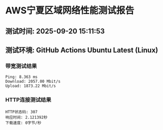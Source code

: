 # AWS宁夏区域网络性能测试报告
## 测试时间: 2025-09-20 15:11:53
## 测试环境: GitHub Actions Ubuntu Latest (Linux)

### 带宽测试结果
```
Ping: 8.363 ms
Download: 2057.00 Mbit/s
Upload: 1873.22 Mbit/s
```

### HTTP连接测试结果
```
HTTP状态码: 307
响应时间: 2.121392秒
下载速度: 0字节/秒
```

